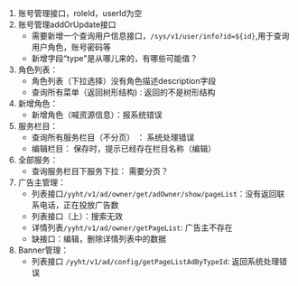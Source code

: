 1. 账号管理接口，roleId，userId为空
2. 账号管理addOrUpdate接口
    - 需要新增一个查询用户信息接口，`/sys/v1/user/info?id=${id}`,用于查询用户角色，账号密码等
    - 新增字段“type"是从哪儿来的，有哪些可能值？
3. 角色列表：
    - 角色列表（下拉选择）没有角色描述description字段
    - 查询所有菜单（返回树形结构)  : 返回的不是树形结构
4. 新增角色：
    - 新增角色（喊资源信息）：报系统错误
5. 服务栏目：
    - 查询所有服务栏目（不分页）  ： 系统处理错误
    - 编辑栏目： 保存时，提示已经存在栏目名称（编辑）
6. 全部服务：
    - 查询服务栏目下服务下拉： 需要分页？
7. 广告主管理：
    - 列表接口`/yyht/v1/ad/owner/get/adOwner/show/pageList`：没有返回联系电话，正在投放广告数
    - 列表接口（上）：搜索无效
    - 详情列表`/yyht/v1/ad/owner/getPageList`: 广告主不存在
    - 缺接口：编辑，删除详情列表中的数据
8. Banner管理：
    - 列表接口 `/yyht/v1/ad/config/getPageListAdByTypeId`: 返回系统处理错误
